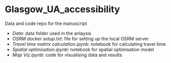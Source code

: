 # Glasgow_UA_accessibility
Data and code repo for the manuscript

- *Data*: data folder used in the anlaysis
- *OSRM docker setup.txt*: file for setting up the local OSRM server
- *Travel time matrix calculation.ipynb*: notebook for calculating travel time
- *Spatial optimisation.ipynb*: notebook for spatial optimisation model
- *Map Viz.ipynb*: code for visualising data and results
